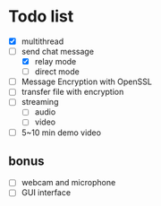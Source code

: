 # Todo list

- [x] multithread
- [ ] send chat message
    - [x] relay mode
    - [ ] direct mode
- [ ] Message Encryption with OpenSSL
- [ ] transfer file with encryption
- [ ] streaming
    - [ ] audio
    - [ ] video
- [ ] 5~10 min demo video

## bonus

- [ ] webcam and microphone
- [ ] GUI interface